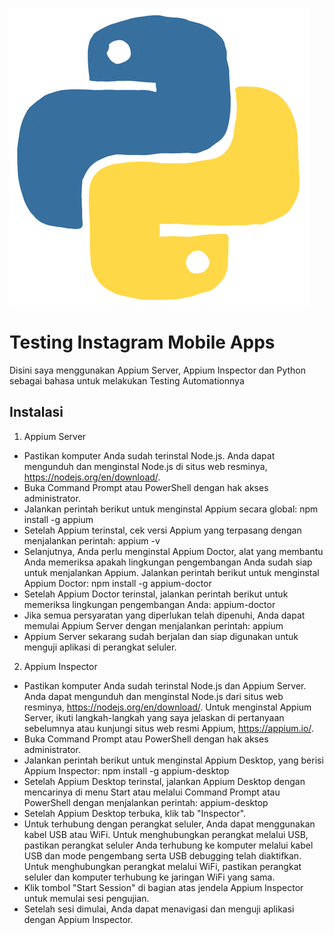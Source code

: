 ![Teks][def]

[def]: Python.gif

# Testing Instagram Mobile Apps
Disini saya menggunakan Appium Server, Appium Inspector dan Python sebagai bahasa untuk melakukan Testing Automationnya

## Instalasi
1. Appium Server
 - Pastikan komputer Anda sudah terinstal Node.js. Anda dapat mengunduh dan menginstal Node.js di situs web resminya, https://nodejs.org/en/download/.
 - Buka Command Prompt atau PowerShell dengan hak akses administrator.
 - Jalankan perintah berikut untuk menginstal Appium secara global: npm install -g appium
 - Setelah Appium terinstal, cek versi Appium yang terpasang dengan menjalankan perintah: appium -v
 - Selanjutnya, Anda perlu menginstal Appium Doctor, alat yang membantu Anda memeriksa apakah lingkungan pengembangan Anda sudah siap untuk menjalankan Appium. Jalankan perintah berikut untuk menginstal Appium Doctor: npm install -g appium-doctor
 - Setelah Appium Doctor terinstal, jalankan perintah berikut untuk memeriksa lingkungan pengembangan Anda: appium-doctor
 - Jika semua persyaratan yang diperlukan telah dipenuhi, Anda dapat memulai Appium Server dengan menjalankan perintah: appium
 - Appium Server sekarang sudah berjalan dan siap digunakan untuk menguji aplikasi di perangkat seluler.

2. Appium Inspector
 - Pastikan komputer Anda sudah terinstal Node.js dan Appium Server. Anda dapat mengunduh dan menginstal Node.js dari situs web resminya, https://nodejs.org/en/download/. Untuk menginstal Appium Server, ikuti langkah-langkah yang saya jelaskan di pertanyaan sebelumnya atau kunjungi situs web resmi Appium, https://appium.io/.
 - Buka Command Prompt atau PowerShell dengan hak akses administrator.
 - Jalankan perintah berikut untuk menginstal Appium Desktop, yang berisi Appium Inspector: npm install -g appium-desktop
 - Setelah Appium Desktop terinstal, jalankan Appium Desktop dengan mencarinya di menu Start atau melalui Command Prompt atau PowerShell dengan menjalankan perintah: appium-desktop
 - Setelah Appium Desktop terbuka, klik tab "Inspector".
 - Untuk terhubung dengan perangkat seluler, Anda dapat menggunakan kabel USB atau WiFi. Untuk menghubungkan perangkat melalui USB, pastikan perangkat seluler Anda terhubung ke komputer melalui kabel USB dan mode pengembang serta USB debugging telah diaktifkan. Untuk menghubungkan perangkat melalui WiFi, pastikan perangkat seluler dan komputer terhubung ke jaringan WiFi yang sama.
 - Klik tombol "Start Session" di bagian atas jendela Appium Inspector untuk memulai sesi pengujian.
 - Setelah sesi dimulai, Anda dapat menavigasi dan menguji aplikasi dengan Appium Inspector.

